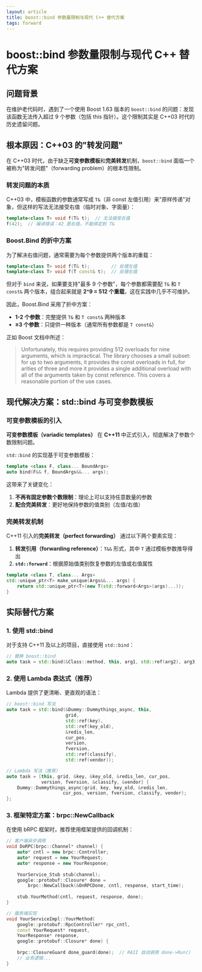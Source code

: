 ```yaml
---
layout: article
title: boost::bind 参数量限制与现代 C++ 替代方案
tags: forward
---
```



# boost::bind 参数量限制与现代 C++ 替代方案

## 问题背景

在维护老代码时，遇到了一个使用 Boost 1.63 版本的 `boost::bind` 的问题：发现该函数无法传入超过 9 个参数（包括 this 指针）。这个限制其实是 C++03 时代的历史遗留问题。

## 根本原因：C++03 的"转发问题"

在 C++03 时代，由于缺乏**可变参数模板**和**完美转发**机制，`boost::bind` 面临一个被称为"转发问题"（forwarding problem）的根本性限制。

### 转发问题的本质

C++03 中，模板函数的参数通常写成 `T&`（非 const 左值引用）来"原样传递"对象，但这样的写法无法接受右值（临时对象、字面量）：

```cpp
template<class T> void f(T& t);  // 无法接受右值
f(42);  // 编译错误：42 是右值，不能绑定到 T&
```

### Boost.Bind 的折中方案

为了解决右值问题，通常需要为每个参数提供两个版本的重载：

```cpp
template<class T> void f(T& t);        // 处理左值
template<class T> void f(T const& t);  // 处理右值
```

但对于 `bind` 来说，如果要支持"最多 9 个参数"，每个参数都需要配 `T&` 和 `T const&` 两个版本，组合起来就是 **2^9 = 512 个重载**，这在实践中几乎不可维护。

因此，Boost.Bind 采用了折中方案：

- **1-2 个参数**：完整提供 `T&` 和 `T const&` 两种版本
- **≥3 个参数**：只提供一种版本（通常所有参数都是 `T const&`）

正如 Boost 文档中所述：

> Unfortunately, this requires providing 512 overloads for nine arguments, which is impractical. The library chooses a small subset: for up to two arguments, it provides the const overloads in full, for arities of three and more it provides a single additional overload with all of the arguments taken by const reference. This covers a reasonable portion of the use cases.

## 现代解决方案：std::bind 与可变参数模板

### 可变参数模板的引入

**可变参数模板（variadic templates）** 在 **C++11** 中正式引入，彻底解决了参数个数限制问题。

`std::bind` 的实现基于可变参数模板：

```cpp
template <class F, class... BoundArgs>
auto bind(F&& f, BoundArgs&&... args);
```

这带来了关键变化：

1. **不再有固定参数个数限制**：理论上可以支持任意数量的参数
2. **配合完美转发**：更好地保持参数的值类别（左值/右值）

### 完美转发机制

C++11 引入的**完美转发（perfect forwarding）** 通过以下两个要素实现：

1. **转发引用（forwarding reference）**：`T&&` 形式，其中 `T` 通过模板参数推导得出
2. **`std::forward`**：根据原始值类别恢复参数的左值或右值属性

```cpp
template <class T, class... Args>
std::unique_ptr<T> make_unique(Args&&... args) {
    return std::unique_ptr<T>(new T(std::forward<Args>(args)...));
}
```

## 实际替代方案

### 1. 使用 std::bind

对于支持 C++11 及以上的项目，直接使用 `std::bind`：

```cpp
// 替换 boost::bind
auto task = std::bind(&Class::method, this, arg1, std::ref(arg2), arg3);
```

### 2. 使用 Lambda 表达式（推荐）

Lambda 提供了更清晰、更直观的语法：

```cpp
// boost::bind 写法
auto task = std::bind(&Dummy::Dummythings_async, this,
                      grid,
                      std::ref(key),
                      std::ref(key_old),
                      &redis_len,
                      cur_pos,
                      version,
                      fversion,
                      std::ref(classify),
                      std::ref(vendor));

// Lambda 写法（推荐）
auto task = [this, grid, &key, &key_old, &redis_len, cur_pos, 
             version, fversion, &classify, &vendor] {
    Dummy::Dummythings_async(grid, key, key_old, &redis_len,
                     cur_pos, version, fversion, classify, vendor);
};
```

### 3. 框架特定方案：brpc::NewCallback

在使用 bRPC 框架时，推荐使用框架提供的回调机制：

```cpp
// 客户端异步调用
void DoRPC(brpc::Channel* channel) {
    auto* cntl = new brpc::Controller;
    auto* request = new YourRequest;
    auto* response = new YourResponse;
    
    YourService_Stub stub(channel);
    google::protobuf::Closure* done = 
        brpc::NewCallback(&OnRPCDone, cntl, response, start_time);
    
    stub.YourMethod(cntl, request, response, done);
}

// 服务端实现
void YourServiceImpl::YourMethod(
    google::protobuf::RpcController* rpc_cntl,
    const YourRequest* request,
    YourResponse* response,
    google::protobuf::Closure* done) {
    
    brpc::ClosureGuard done_guard(done);  // RAII 自动调用 done->Run()
    // 业务逻辑...
}
```
